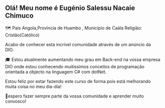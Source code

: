 ## Olá! Meu nome é Eugénio Salessu Nacaie Chimuco


🗺 País Angola,Província de Huambo , Município de Caála
Religião: Cristão(Católico)



Acabo de conhecer esta incrível comunidade através de um anúncio da DIO.

🎓 Estou atualmente aumentando meu grau em Back-end na vossa empresa DIO onde estou conhecendo muitissimos conceitos de programação orientada a objecto na linguagem C# com dotNet.

Estou feliz por estar fazendo este curso de forma pois está melhorando muita coisa no meu dia-dia!


🙏espero fazer sempre parte da vossa comunidade e aprender muito convosco!
